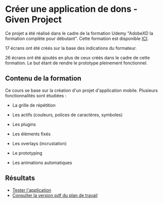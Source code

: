 # Créer une application de dons - Given Project

Ce projet a été réalisé dans le cadre de la formation Udemy "AdobeXD la formation complète pour débutant".
Cette formation est disponible [ICI](https://www.udemy.com/course/adobe-xd-complet/).

17 écrans ont été créés sur la base des indications du formateur.

26 écrans ont été ajoutés en plus de ceux créés dans le cadre de cette formation. Le but étant de rendre le prototype pleinement fonctionnel.

## Contenu de la formation

Ce cours se base sur la création d'un projet d'application mobile. Plusieurs fonctionnalités sont étudiées :

* La grille de répétition

* Les actifs (couleurs, polices de caractères, symboles)

* Les plugins

* Les éléments fixés

* Les overlays (incrustation)

* Le prototyping

* Les animations automatiques

## Résultats

* [Tester l'application](https://xd.adobe.com/view/daf431ed-10b7-4286-8336-c291d31cb8ab-8fa7/)
* [Consulter la version pdf du plan de travail](https://github.com/MrGyo/Application-Given/blob/master/app_given.pdf)
